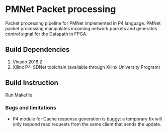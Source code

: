 # PMNet Packet processing
Packet processing pipeline for PMNet implemented in P4 language.
PMNet packet processing manipulates incoming network packets and generates control signal for the Datapath in FPGA.

## Build Dependencies
1. Vivado 2018.2
2. Xilinx P4-SDNet toolchain (available through Xilinx University Program)

## Build Instruction
Run Makefile

### Bugs and limitations
- P4 module for Cache response generation is buggy: a temporary fix will only respond read requests from the same client that sends the update.